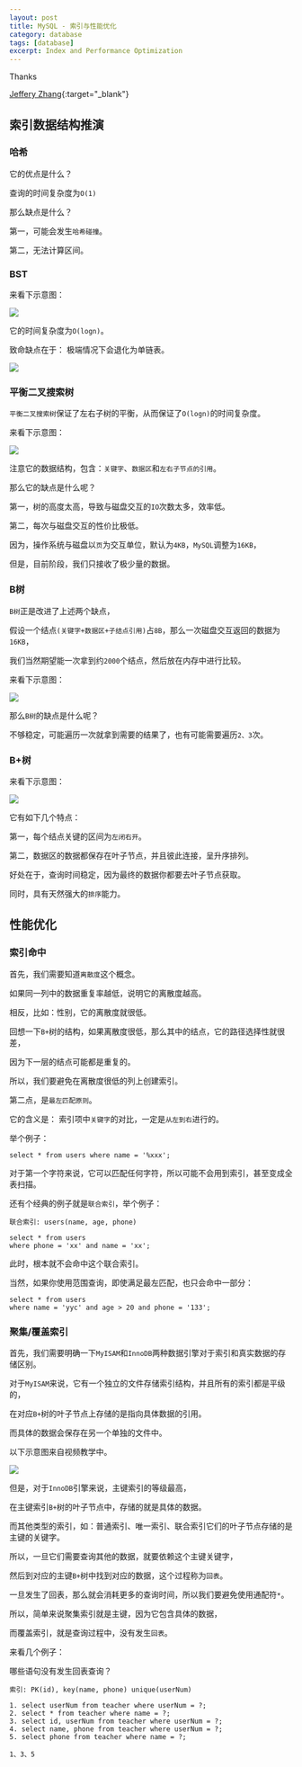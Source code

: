 ```yaml
---
layout: post
title: MySQL - 索引与性能优化
category: database
tags: [database]
excerpt: Index and Performance Optimization
---
```


Thanks 

[Jeffery Zhang](https://www.youtube.com/watch?v=BbKAzDJ2H9A&list=PLkEGzwfkhPnTfUMs_-URN5c130zM2mruK&index=2&t=7098s){:target="_blank"}  


## 索引数据结构推演  

### 哈希  

它的优点是什么？  

查询的时间复杂度为`O(1)`  

那么缺点是什么？  

第一，可能会发生`哈希碰撞`。  

第二，无法计算区间。   


### BST  

来看下示意图：  

![](https://yyc-images.oss-cn-beijing.aliyuncs.com/bst_common.png)  

它的时间复杂度为`O(logn)`。  

致命缺点在于： 极端情况下会退化为单链表。  

![](https://yyc-images.oss-cn-beijing.aliyuncs.com/bst_special.png)  


### 平衡二叉搜索树    

`平衡二叉搜索树`保证了左右子树的平衡，从而保证了`O(logn)`的时间复杂度。  

来看下示意图：  

![](https://yyc-images.oss-cn-beijing.aliyuncs.com/bst_balance.png)  

注意它的数据结构，包含：`关键字`、`数据区`和`左右子节点的引用`。  

那么它的缺点是什么呢？  

第一，树的高度太高，导致与磁盘交互的`IO`次数太多，效率低。  


第二，每次与磁盘交互的性价比极低。  


因为，操作系统与磁盘以`页`为交互单位，默认为`4KB`，`MySQL`调整为`16KB`，  

但是，目前阶段，我们只接收了极少量的数据。  


### B树  

`B树`正是改进了上述两个缺点，  

假设一个结点`(关键字+数据区+子结点引用)`占`8B`，那么一次磁盘交互返回的数据为`16KB`，  

我们当然期望能一次拿到约`2000`个结点，然后放在内存中进行比较。   

来看下示意图：  

![](https://yyc-images.oss-cn-beijing.aliyuncs.com/b_tree.png)  


那么`B树`的缺点是什么呢？  

不够稳定，可能遍历一次就拿到需要的结果了，也有可能需要遍历`2、3`次。  


### B+树  

来看下示意图：  

![](https://yyc-images.oss-cn-beijing.aliyuncs.com/b_plus_tree.png)  


它有如下几个特点：  

第一，每个结点关键的区间为`左闭右开`。  

第二，数据区的数据都保存在叶子节点，并且彼此连接，呈升序排列。  

好处在于，查询时间稳定，因为最终的数据你都要去叶子节点获取。  

同时，具有天然强大的`排序`能力。  



## 性能优化  


### 索引命中  

首先，我们需要知道`离散度`这个概念。  

如果同一列中的数据重复率越低，说明它的离散度越高。  

相反，比如：性别，它的离散度就很低。   

回想一下`B+`树的结构，如果离散度很低，那么其中的结点，它的路径选择性就很差，  

因为下一层的结点可能都是重复的。  

所以，我们要避免在离散度很低的列上创建索引。  

第二点，是`最左匹配原则`。  

它的含义是： 索引项中`关键字`的对比，一定是`从左到右`进行的。  

举个例子：  

`select * from users where name = '%xxx';`  

对于第一个字符来说，它可以匹配任何字符，所以可能不会用到索引，甚至变成全表扫描。  

还有个经典的例子就是`联合索引`，举个例子：  

``` 
联合索引: users(name, age, phone)  

select * from users
where phone = 'xx' and name = 'xx';
```

此时，根本就不会命中这个联合索引。   

当然，如果你使用范围查询，即使满足最左匹配，也只会命中一部分：  

```
select * from users
where name = 'yyc' and age > 20 and phone = '133';
```



### 聚集/覆盖索引  

首先，我们需要明确一下`MyISAM`和`InnoDB`两种数据引擎对于索引和真实数据的存储区别。  

对于`MyISAM`来说，它有一个独立的文件存储索引结构，并且所有的索引都是平级的，  

在对应`B+`树的叶子节点上存储的是指向具体数据的引用。   

而具体的数据会保存在另一个单独的文件中。  

以下示意图来自视频教学中。   

![](https://yyc-images.oss-cn-beijing.aliyuncs.com/myisam_index_data.png)  


但是，对于`InnoDB`引擎来说，主键索引的等级最高，  

在主键索引`B+`树的叶子节点中，存储的就是具体的数据。  

而其他类型的索引，如：普通索引、唯一索引、联合索引它们的叶子节点存储的是主键的关键字。  

所以，一旦它们需要查询其他的数据，就要依赖这个主键关键字，  

然后到对应的主键`B+`树中找到对应的数据，这个过程称为`回表`。  

一旦发生了回表，那么就会消耗更多的查询时间，所以我们要避免使用通配符`*`。  

所以，简单来说聚集索引就是主键，因为它包含具体的数据，  

而覆盖索引，就是查询过程中，没有发生`回表`。  

来看几个例子：  

哪些语句没有发生回表查询？  

```
索引: PK(id), key(name, phone) unique(userNum)

1. select userNum from teacher where userNum = ?;
2. select * from teacher where name = ?;
3. select id, userNum from teacher where userNum = ?;
4. select name, phone from teacher where userNum = ?;
5. select phone from teacher where name = ?;
```


`1、3、5`  
